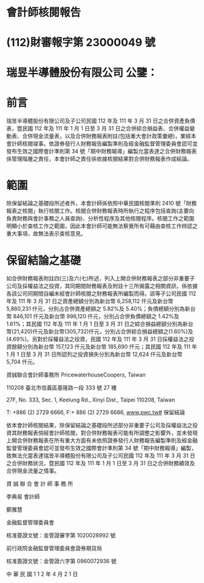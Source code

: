 # 會計師核閱報告

# (112)財審報字第 23000049 號

# 瑞昱半導體股份有限公司 公鑒：

# 前言

瑞昱半導體股份有限公司及子公司民國 112 年及 111 年 3 月 31 日之合併資產負債表，暨民國 112 年及 111 年 1 月 1 日至 3 月 31 日之合併綜合損益表、合併權益變動表、合併現金流量表，以及合併財務報表附註(包括重大會計政策彙總)，業經本會計師核閱竣事。依證券發行人財務報告編製準則及經金融監督管理委員會認可並發布生效之國際會計準則第 34 號「期中財務報導」編製允當表達之合併財務報表係管理階層之責任，本會計師之責任係依據核閱結果對合併財務報表作成結論。

# 範圍

除保留結論之基礎段所述者外，本會計師係依照中華民國核閱準則 2410 號「財務報表之核閱」執行核閱工作。核閱合併財務報表時所執行之程序包括查詢(主要向負責財務與會計事務之人員查詢)、分析性程序及其他核閱程序。核閱工作之範圍明顯小於查核工作之範圍，因此本會計師可能無法察覺所有可藉由查核工作辨認之重大事項，故無法表示查核意見。

# 保留結論之基礎

如合併財務報表附註四(三)及六(七)所述，列入上開合併財務報表之部分非重要子公司及採權益法之投資，其同期間財務報表及附註十三所揭露之相關資訊，係依據各該公司同期間自編未經會計師核閱之財務報表所編製而得。該等子公司民國 112 年及 111 年 3 月 31 日之資產總額分別為新台幣 6,258,112 仟元及新台幣 5,860,231 仟元，分別占合併資產總額之 5.82%及 5.40%；負債總額分別為新台幣 846,101 仟元及新台幣 996,120 仟元，分別占合併負債總額之 1.42%及 1.61%；其民國 112 年及 111 年 1 月 1 日至 3 月 31 日之綜合損益總額分別為新台幣(21,420)仟元及新台幣(305,732)仟元，分別占合併綜合損益總額之(1.60%)及(4.69%)。另對於採權益法之投資，民國 112 年及 111 年 3 月 31 日採權益法之投資餘額分別為新台幣 157,123 仟元及新台幣 185,690 仟元；其民國 112 年及 111 年 1 月 1 日至 3 月 31 日所認列之投資損失分別為新台幣 12,624 仟元及新台幣 5,704 仟元。

資誠聯合會計師事務所 PricewaterhouseCoopers, Taiwan

110208 臺北市信義區基隆路一段 333 號 27 樓

27F, No. 333, Sec. 1, Keelung Rd., Xinyi Dist., Taipei 110208, Taiwan

T: +886 (2) 2729 6666, F:+ 886 (2) 2729 6686, www.pwc.tw# 保留結論

依本會計師核閱結果，除保留結論之基礎段所述部分非重要子公司及採權益法之投資其財務報表倘經會計師核閱，對合併財務報表可能有所調整之影響外，並未發現上開合併財務報表在所有重大方面有未依照證券發行人財務報告編製準則及經金融監督管理委員會認可並發布生效之國際會計準則第 34 號「期中財務報導」編製，致無法允當表達瑞昱半導體股份有限公司及子公司民國 112 年及 111 年 3 月 31 日之合併財務狀況，暨民國 112 年及 111 年 1 月 1 日至 3 月 31 日之合併財務績效及合併現金流量之情事。

資 誠 聯 合 會 計 師 事 務 所

李典易 會計師

鄭雅慧

金融監督管理委員會

核准簽證文號：金管證審字第 1020028992 號

前行政院金融監督管理委員會證券期貨局

核准簽證文號：金管證六字第 0960072936 號

中 華 民 國 1 1 2 年 4 月 2 1 日